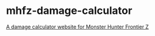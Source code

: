 # mhfz-damage-calculator

[A damage calculator website for Monster Hunter Frontier Z](https://DorielRivalet.github.io/mhfz-damage-calculator/index.html)
